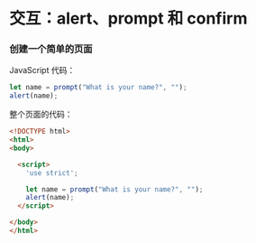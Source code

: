 # 交互：alert、prompt 和 confirm


### 创建一个简单的页面

JavaScript 代码：

```js
let name = prompt("What is your name?", "");
alert(name);
```

整个页面的代码：

```html
<!DOCTYPE html>
<html>
<body>

  <script>
    'use strict';

    let name = prompt("What is your name?", "");
    alert(name);
  </script>

</body>
</html>
```
